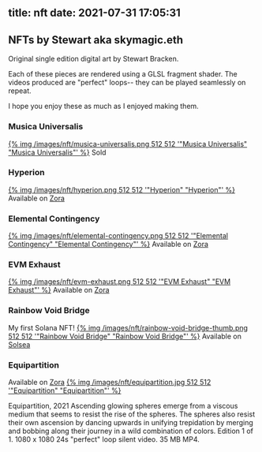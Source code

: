 title: nft
date: 2021-07-31 17:05:31
---
## NFTs by Stewart aka skymagic.eth

Original single edition digital art by Stewart Bracken.

Each of these pieces are rendered using a GLSL fragment shader. The videos produced are "perfect" loops-- they can be played seamlessly on repeat.

I hope you enjoy these as much as I enjoyed making them.


### Musica Universalis
[{% img  /images/nft/musica-universalis.png 512 512 '"Musica Universalis" "Musica Universalis"' %}](https://zora.co/stewart/4316)
Sold

### Hyperion
[{% img  /images/nft/hyperion.png 512 512 '"Hyperion" "Hyperion"' %}](https://zora.co/stewart/4698)
Available on [Zora](https://zora.co/stewart/4698)

### Elemental Contingency
[{% img  /images/nft/elemental-contingency.png 512 512 '"Elemental Contingency" "Elemental Contingency"' %}](https://zora.co/stewart/4867)
Available on [Zora](https://zora.co/stewart/4867)

### EVM Exhaust
[{% img  /images/nft/evm-exhaust.png 512 512 '"EVM Exhaust" "EVM Exhaust"' %}](https://zora.co/stewart/5347)
Available on [Zora](https://zora.co/stewart/5347)

### Rainbow Void Bridge
My first Solana NFT!
[{% img  /images/nft/rainbow-void-bridge-thumb.png 512 512 '"Rainbow Void Bridge" "Rainbow Void Bridge"' %}](https://solsea.io/nft/5wBGzQureaARhkC9Nfe4TpXB75U1of3VirkXsuVT4eCD)
Available on [Solsea](https://solsea.io/nft/5wBGzQureaARhkC9Nfe4TpXB75U1of3VirkXsuVT4eCD)

### Equipartition
Available on [Zora](https://zora.co/collections/zora/5687)
[{% img  /images/nft/equipartition.jpg 512 512 '"Equipartition" "Equipartition"' %}](https://zora.co/collections/zora/5687)

Equipartition, 2021
Ascending glowing spheres emerge from a viscous medium that seems to resist the rise of the spheres. The spheres also resist their own ascension by dancing upwards in unifying trepidation by merging and bobbing along their journey in a wild combination of colors.
Edition 1 of 1.
1080 x 1080 24s "perfect" loop silent video. 35 MB MP4.
